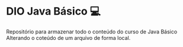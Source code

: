 # DIO Java Básico :computer:
Repositório para armazenar todo o conteúdo do curso de Java Básico
Alterando o coteúdo de um arquivo de forma local.